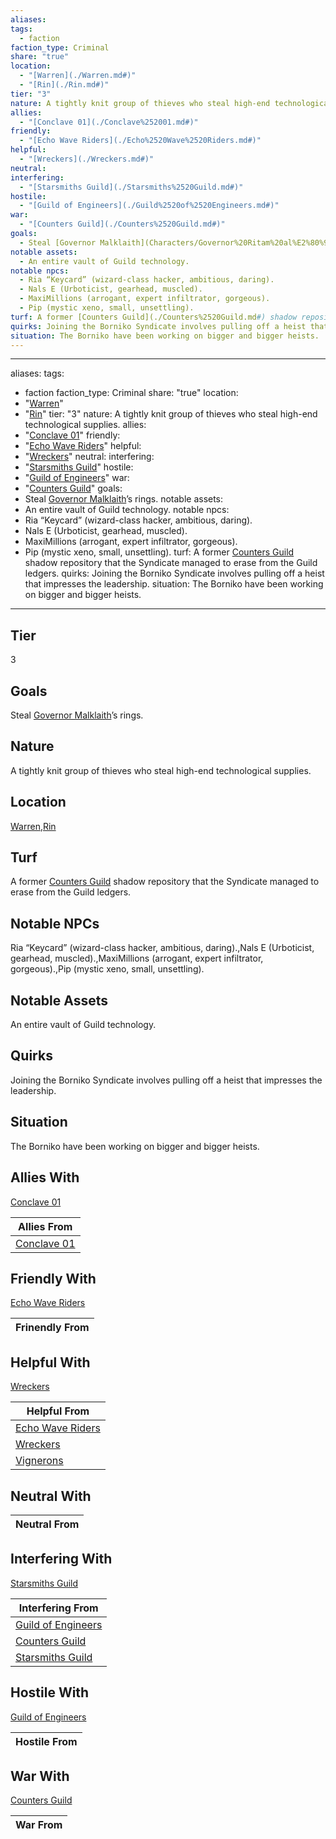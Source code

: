 ```yaml
---
aliases: 
tags:
  - faction
faction_type: Criminal
share: "true"
location:
  - "[Warren](./Warren.md#)"
  - "[Rin](./Rin.md#)"
tier: "3"
nature: A tightly knit group of thieves who steal high-end technological supplies.
allies:
  - "[Conclave 01](./Conclave%252001.md#)"
friendly:
  - "[Echo Wave Riders](./Echo%2520Wave%2520Riders.md#)"
helpful:
  - "[Wreckers](./Wreckers.md#)"
neutral: 
interfering:
  - "[Starsmiths Guild](./Starsmiths%2520Guild.md#)"
hostile:
  - "[Guild of Engineers](./Guild%2520of%2520Engineers.md#)"
war:
  - "[Counters Guild](./Counters%2520Guild.md#)"
goals:
  - Steal [Governor Malklaith](Characters/Governor%20Ritam%20al%E2%80%99Malklaith.md)’s rings.
notable assets:
  - An entire vault of Guild technology.
notable npcs:
  - Ria “Keycard” (wizard-class hacker, ambitious, daring).
  - Nals E (Urboticist, gearhead, muscled).
  - MaxiMillions (arrogant, expert infiltrator, gorgeous).
  - Pip (mystic xeno, small, unsettling).
turf: A former [Counters Guild](./Counters%2520Guild.md#) shadow repository that the Syndicate managed to erase from the Guild ledgers.
quirks: Joining the Borniko Syndicate involves pulling off a heist that impresses the leadership.
situation: The Borniko have been working on bigger and bigger heists.
---
```

---
aliases:
tags:
  - faction
faction_type: Criminal
share: "true"
location:
  - "[Warren](./Warren.md#)"
  - "[Rin](./Rin.md#)"
tier: "3"
nature: A tightly knit group of thieves who steal high-end technological supplies.
allies:
  - "[Conclave 01](./Conclave%252001.md#)"
friendly:
  - "[Echo Wave Riders](./Echo%2520Wave%2520Riders.md#)"
helpful:
  - "[Wreckers](./Wreckers.md#)"
neutral:
interfering:
  - "[Starsmiths Guild](./Starsmiths%2520Guild.md#)"
hostile:
  - "[Guild of Engineers](./Guild%2520of%2520Engineers.md#)"
war:
  - "[Counters Guild](./Counters%2520Guild.md#)"
goals:
  - Steal [Governor Malklaith](Characters/Governor%20Ritam%20al%E2%80%99Malklaith.md)’s rings.
notable assets:
  - An entire vault of Guild technology.
notable npcs:
  - Ria “Keycard” (wizard-class hacker, ambitious, daring).
  - Nals E (Urboticist, gearhead, muscled).
  - MaxiMillions (arrogant, expert infiltrator, gorgeous).
  - Pip (mystic xeno, small, unsettling).
turf: A former [Counters Guild](./Counters%2520Guild.md#) shadow repository that the Syndicate managed to erase from the Guild ledgers.
quirks: Joining the Borniko Syndicate involves pulling off a heist that impresses the leadership.
situation: The Borniko have been working on bigger and bigger heists.
---
## Tier

3

## Goals

Steal [Governor Malklaith](Characters/Governor%20Ritam%20al%E2%80%99Malklaith.md)’s rings.

## Nature

A tightly knit group of thieves who steal high-end technological supplies.

## Location

[Warren](./Warren.md.md#.md#),[Rin](./Rin.md.md#.md#)

## Turf

A former [Counters Guild](Factions/Counters%20Guild.md) shadow repository that the Syndicate managed to erase from the Guild ledgers.

## Notable NPCs

Ria “Keycard” (wizard-class hacker, ambitious, daring).,Nals E (Urboticist, gearhead, muscled).,MaxiMillions (arrogant, expert infiltrator, gorgeous).,Pip (mystic xeno, small, unsettling).

## Notable Assets

An entire vault of Guild technology.

## Quirks

Joining the Borniko Syndicate involves pulling off a heist that impresses the leadership.

## Situation

The Borniko have been working on bigger and bigger heists.

## Allies With

[Conclave 01](./Conclave%252001.md.md#.md#)

| Allies From                              |
| ---------------------------------------- |
| [Conclave 01](./Conclave%252001.md.md#.md#) |


## Friendly With

[Echo Wave Riders](./Echo%2520Wave%2520Riders.md.md#.md#)

| Frinendly From |
| -------------- |


## Helpful With

[Wreckers](./Wreckers.md.md#.md#)

| Helpful From                                       |
| -------------------------------------------------- |
| [Echo Wave Riders](./Echo%2520Wave%2520Riders.md.md#.md#) |
| [Wreckers](./Wreckers.md.md#.md#)                 |
| [Vignerons](./Vignerons.md)               |


## Neutral With




| Neutral From |
| ------------ |



## Interfering With

[Starsmiths Guild](./Starsmiths%2520Guild.md.md#.md#)


| Interfering From                                       |
| ------------------------------------------------------ |
| [Guild of Engineers](./Guild%2520of%2520Engineers.md.md#.md#) |
| [Counters Guild](./Counters%2520Guild.md.md#.md#.md#.md#)         |
| [Starsmiths Guild](./Starsmiths%2520Guild.md.md#.md#)     |



## Hostile With

[Guild of Engineers](./Guild%2520of%2520Engineers.md.md#.md#)


| Hostile From |
| ------------ |



## War With

[Counters Guild](./Counters%2520Guild.md.md#.md#.md#.md#)

| War From |
| -------- |

